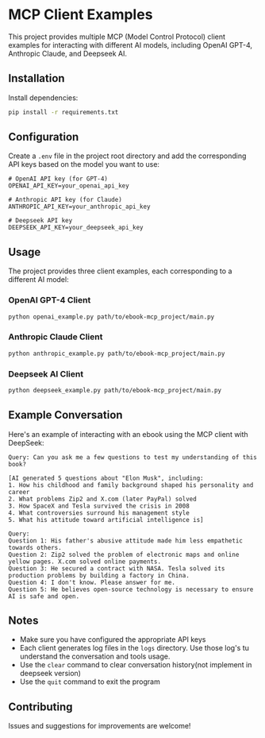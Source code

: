 # MCP Client Examples

This project provides multiple MCP (Model Control Protocol) client examples for interacting with different AI models, including OpenAI GPT-4, Anthropic Claude, and Deepseek AI.

## Installation

Install dependencies:
```bash
pip install -r requirements.txt
```

## Configuration

Create a `.env` file in the project root directory and add the corresponding API keys based on the model you want to use:

```env
# OpenAI API key (for GPT-4)
OPENAI_API_KEY=your_openai_api_key

# Anthropic API key (for Claude)
ANTHROPIC_API_KEY=your_anthropic_api_key

# Deepseek API key
DEEPSEEK_API_KEY=your_deepseek_api_key
```

## Usage

The project provides three client examples, each corresponding to a different AI model:

### OpenAI GPT-4 Client
```bash
python openai_example.py path/to/ebook-mcp_project/main.py
```

### Anthropic Claude Client
```bash
python anthropic_example.py path/to/ebook-mcp_project/main.py
```

### Deepseek AI Client
```bash
python deepseek_example.py path/to/ebook-mcp_project/main.py
```

## Example Conversation

Here's an example of interacting with an ebook using the MCP client with DeepSeek:

```
Query: Can you ask me a few questions to test my understanding of this book?

[AI generated 5 questions about "Elon Musk", including:
1. How his childhood and family background shaped his personality and career
2. What problems Zip2 and X.com (later PayPal) solved
3. How SpaceX and Tesla survived the crisis in 2008
4. What controversies surround his management style
5. What his attitude toward artificial intelligence is]

Query: 
Question 1: His father's abusive attitude made him less empathetic towards others.
Question 2: Zip2 solved the problem of electronic maps and online yellow pages. X.com solved online payments.
Question 3: He secured a contract with NASA. Tesla solved its production problems by building a factory in China.
Question 4: I don't know. Please answer for me.
Question 5: He believes open-source technology is necessary to ensure AI is safe and open.
```

## Notes

- Make sure you have configured the appropriate API keys
- Each client generates log files in the `logs` directory. Use those log's tu understand the conversation and tools usage.
- Use the `clear` command to clear conversation history(not implement in deepseek version)
- Use the `quit` command to exit the program

## Contributing
Issues and suggestions for improvements are welcome!

